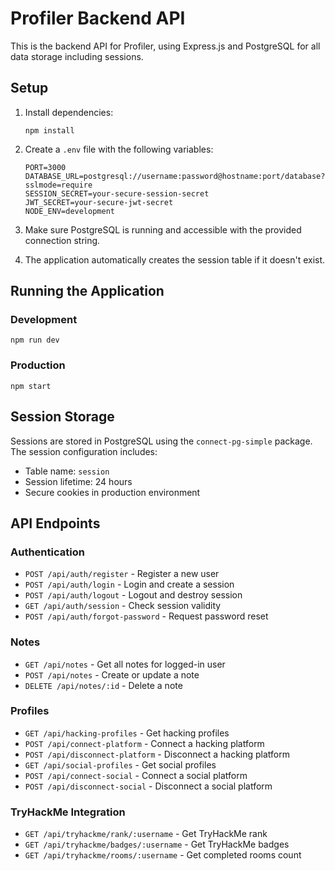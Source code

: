 # Profiler Backend API

This is the backend API for Profiler, using Express.js and PostgreSQL for all data storage including sessions.

## Setup

1. Install dependencies:
   ```
   npm install
   ```

2. Create a `.env` file with the following variables:
   ```
   PORT=3000
   DATABASE_URL=postgresql://username:password@hostname:port/database?sslmode=require
   SESSION_SECRET=your-secure-session-secret
   JWT_SECRET=your-secure-jwt-secret
   NODE_ENV=development
   ```

3. Make sure PostgreSQL is running and accessible with the provided connection string.

4. The application automatically creates the session table if it doesn't exist.

## Running the Application

### Development
```
npm run dev
```

### Production
```
npm start
```

## Session Storage

Sessions are stored in PostgreSQL using the `connect-pg-simple` package. The session configuration includes:
- Table name: `session`
- Session lifetime: 24 hours
- Secure cookies in production environment

## API Endpoints

### Authentication
- `POST /api/auth/register` - Register a new user
- `POST /api/auth/login` - Login and create a session
- `POST /api/auth/logout` - Logout and destroy session
- `GET /api/auth/session` - Check session validity
- `POST /api/auth/forgot-password` - Request password reset

### Notes
- `GET /api/notes` - Get all notes for logged-in user
- `POST /api/notes` - Create or update a note
- `DELETE /api/notes/:id` - Delete a note

### Profiles
- `GET /api/hacking-profiles` - Get hacking profiles
- `POST /api/connect-platform` - Connect a hacking platform
- `POST /api/disconnect-platform` - Disconnect a hacking platform
- `GET /api/social-profiles` - Get social profiles
- `POST /api/connect-social` - Connect a social platform
- `POST /api/disconnect-social` - Disconnect a social platform

### TryHackMe Integration
- `GET /api/tryhackme/rank/:username` - Get TryHackMe rank
- `GET /api/tryhackme/badges/:username` - Get TryHackMe badges
- `GET /api/tryhackme/rooms/:username` - Get completed rooms count 
